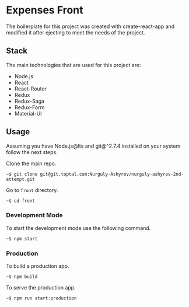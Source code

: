 Expenses Front
==============
The boilerplate for this project was created with
create-react-app and modified it after ejecting to meet
the needs of the project.

## Stack
The main technologies that are used for this project are:
- Node.js
- React
- React-Router
- Redux
- Redux-Saga
- Redux-Form
- Material-UI

## Usage
Assuming you have Node.js@lts and git@^2.7.4 installed on
your system follow the next steps.

Clone the main repo.
```
~$ git clone git@git.toptal.com:Nurguly-Ashyrov/nurguly-ashyrov-2nd-attempt.git
```
Go to `front` directory.
```
~$ cd front
```
### Development Mode
To start the development mode use the following command.
```
~$ npm start
```
### Production
To build a production app.
```
~$ npm build
```
To serve the production app.
```
~$ npm run start:production
```
